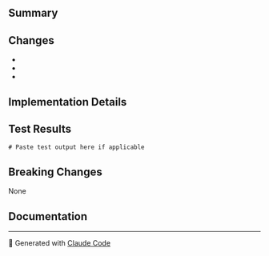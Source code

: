 ## Summary
<!-- Brief description of what this PR does -->


## Changes
<!-- List the key changes made in this PR -->

-
-
-

## Implementation Details
<!-- Technical details about the implementation (if applicable) -->


## Test Results
<!-- Show test results, especially for new model support or major changes -->

```
# Paste test output here if applicable
```

## Breaking Changes
<!-- List any breaking changes, or write "None" -->

None

## Documentation
<!-- Note any documentation updates, new skills, or examples added -->


---
🤖 Generated with [Claude Code](https://claude.com/claude-code)
